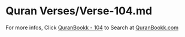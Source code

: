 # Quran Verses/Verse-104.md 

For more infos, Click [QuranBookk - 104](https://www.quranbookk.com/quran/search?q=104) to Search at [QuranBookk.com](http://quranbookk.com/)